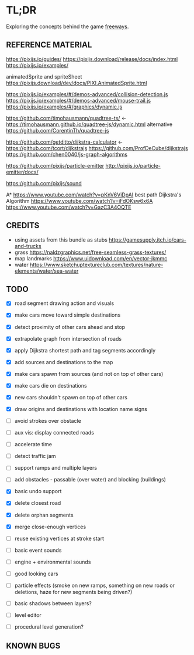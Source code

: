 # TL;DR

Exploring the concepts behind the game [freeways](https://captaingames.itch.io/freeways).

## REFERENCE MATERIAL

https://pixijs.io/guides/
https://pixijs.download/release/docs/index.html
https://pixijs.io/examples/

animatedSprite and spriteSheet https://pixijs.download/dev/docs/PIXI.AnimatedSprite.html


https://pixijs.io/examples/#/demos-advanced/collision-detection.js
https://pixijs.io/examples/#/demos-advanced/mouse-trail.js
https://pixijs.io/examples/#/graphics/dynamic.js

https://github.com/timohausmann/quadtree-ts/ <-
https://timohausmann.github.io/quadtree-js/dynamic.html
alternative https://github.com/CorentinTh/quadtree-js

https://github.com/getditto/dijkstra-calculator <-
https://github.com/tcort/dijkstrajs
https://github.com/ProfDeCube/dijkstrajs
https://github.com/chen0040/js-graph-algorithms

https://github.com/pixijs/particle-emitter
http://pixijs.io/particle-emitter/docs/

https://github.com/pixijs/sound


A* https://www.youtube.com/watch?v=pKnV6ViDpAI
best path Dijkstra's Algorithm https://www.youtube.com/watch?v=iFdOKsw6x6A
https://www.youtube.com/watch?v=GazC3A4OQTE


## CREDITS

- using assets from this bundle as stubs https://gamesupply.itch.io/cars-and-trucks
- grass https://naldzgraphics.net/free-seamless-grass-textures/
- map landmarks https://www.uidownload.com/en/vector-jkmmc
- water https://www.sketchuptextureclub.com/textures/nature-elements/water/sea-water


## TODO

- [x] road segment drawing action and visuals
- [x] make cars move toward simple destinations
- [x] detect proximity of other cars ahead and stop
- [x] extrapolate graph from intersection of roads
- [x] apply Dijkstra shortest path and tag segments accordingly
- [x] add sources and destinations to the map
- [x] make cars spawn from sources (and not on top of other cars)
- [x] make cars die on destinations
- [x] new cars shouldn't spawn on top of other cars
- [x] draw origins and destinations with location name signs
- [ ] avoid strokes over obstacle
- [ ] aux vis: display connected roads
- [ ] accelerate time
- [ ] detect traffic jam
- [ ] support ramps and multiple layers
- [ ] add obstacles - passable (over water) and blocking (buildings)

- [x] basic undo support
- [x] delete closest road
- [x] delete orphan segments
- [x] merge close-enough vertices
- [ ] reuse existing vertices at stroke start
- [ ] basic event sounds
- [ ] engine + environmental sounds
- [ ] good looking cars
- [ ] particle effects (smoke on new ramps, something on new roads or deletions, haze for new segments being driven?)
- [ ] basic shadows between layers?
- [ ] level editor
- [ ] procedural level generation?


## KNOWN BUGS



